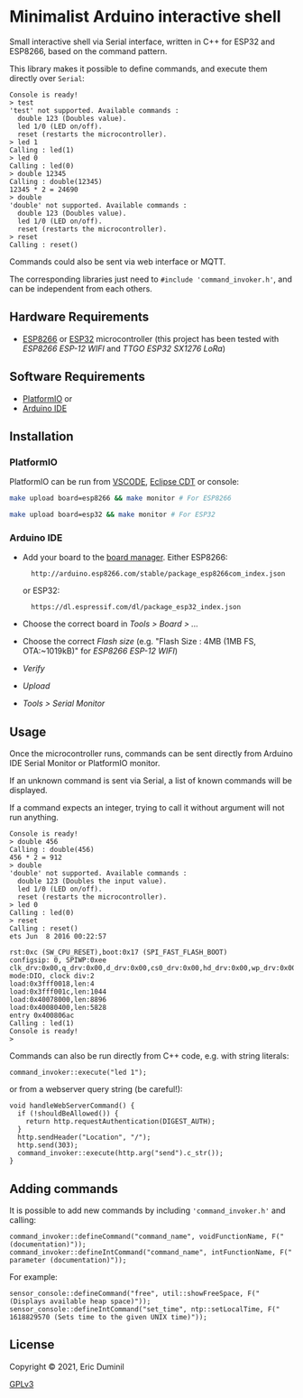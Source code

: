 # Minimalist Arduino interactive shell

Small interactive shell via Serial interface, written in C++ for ESP32 and ESP8266, based on the command pattern.

This library makes it possible to define commands, and execute them directly over `Serial`:

```
Console is ready!
> test
'test' not supported. Available commands :
  double 123 (Doubles value).
  led 1/0 (LED on/off).
  reset (restarts the microcontroller).
> led 1
Calling : led(1)
> led 0
Calling : led(0)
> double 12345
Calling : double(12345)
12345 * 2 = 24690
> double
'double' not supported. Available commands :
  double 123 (Doubles value).
  led 1/0 (LED on/off).
  reset (restarts the microcontroller).
> reset
Calling : reset()
```

Commands could also be sent via web interface or MQTT.

The corresponding libraries just need to `#include 'command_invoker.h'`, and can be independent from each others.

## Hardware Requirements

* [ESP8266](https://en.wikipedia.org/wiki/ESP8266) or [ESP32](https://en.wikipedia.org/wiki/ESP32) microcontroller (this project has been tested with *ESP8266 ESP-12 WIFI* and *TTGO ESP32 SX1276 LoRa*)

## Software Requirements

* [PlatformIO](https://platformio.org/)
or
* [Arduino IDE](https://www.arduino.cc/en/software)

## Installation


### PlatformIO

PlatformIO can be run from [VSCODE](https://platformio.org/install/ide?install=vscode), [Eclipse CDT](https://www.eclipse.org/cdt/) or console:

```bash
make upload board=esp8266 && make monitor # For ESP8266
```
```bash
make upload board=esp32 && make monitor # For ESP32
```

### Arduino IDE

* Add your board to the [board manager](https://github.com/esp8266/Arduino#installing-with-boards-manager). Either ESP8266:

        http://arduino.esp8266.com/stable/package_esp8266com_index.json

  or ESP32:

        https://dl.espressif.com/dl/package_esp32_index.json

* Choose the correct board in *Tools > Board > ...*
* Choose the correct *Flash size* (e.g. "Flash Size : 4MB (1MB FS, OTA:~1019kB)" for *ESP8266 ESP-12 WIFI*)

* *Verify*
* *Upload*
* *Tools > Serial Monitor*


## Usage

Once the microcontroller runs, commands can be sent directly from Arduino IDE Serial Monitor or PlatformIO monitor.

If an unknown command is sent via Serial, a list of known commands will be displayed.

If a command expects an integer, trying to call it without argument will not run anything.


    Console is ready!
    > double 456
    Calling : double(456)
    456 * 2 = 912
    > double
    'double' not supported. Available commands :
      double 123 (Doubles the input value).
      led 1/0 (LED on/off).
      reset (restarts the microcontroller).
    > led 0
    Calling : led(0)
    > reset
    Calling : reset()
    ets Jun  8 2016 00:22:57

    rst:0xc (SW_CPU_RESET),boot:0x17 (SPI_FAST_FLASH_BOOT)
    configsip: 0, SPIWP:0xee
    clk_drv:0x00,q_drv:0x00,d_drv:0x00,cs0_drv:0x00,hd_drv:0x00,wp_drv:0x00
    mode:DIO, clock div:2
    load:0x3fff0018,len:4
    load:0x3fff001c,len:1044
    load:0x40078000,len:8896
    load:0x40080400,len:5828
    entry 0x400806ac
    Calling : led(1)
    Console is ready!
    >

Commands can also be run directly from C++ code, e.g. with string literals:

    command_invoker::execute("led 1");

or from a webserver query string (be careful!):

    void handleWebServerCommand() {
      if (!shouldBeAllowed()) {
        return http.requestAuthentication(DIGEST_AUTH);
      }
      http.sendHeader("Location", "/");
      http.send(303);
      command_invoker::execute(http.arg("send").c_str());
    }

## Adding commands

It is possible to add new commands by including `'command_invoker.h'` and calling:

    command_invoker::defineCommand("command_name", voidFunctionName, F(" (documentation)"));
    command_invoker::defineIntCommand("command_name", intFunctionName, F(" parameter (documentation)"));

For example:

    sensor_console::defineCommand("free", util::showFreeSpace, F(" (Displays available heap space)"));
    sensor_console::defineIntCommand("set_time", ntp::setLocalTime, F(" 1618829570 (Sets time to the given UNIX time)"));

## License

Copyright © 2021, Eric Duminil

[GPLv3](https://choosealicense.com/licenses/gpl-3.0/)
